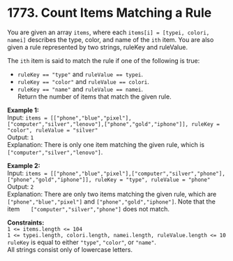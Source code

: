# 1773. Count Items Matching a Rule   
   
You are given an array ```items```, where each ```items[i] = [typei, colori, namei]``` describes the type, color, and name of the ```ith``` item. You are also given a rule represented by two strings, ruleKey and ruleValue.   
   
The ```ith``` item is said to match the rule if one of the following is true:   
   
- ```ruleKey == "type"``` and ```ruleValue == typei```.   
- ```ruleKey == "color"``` and ```ruleValue == colori```.   
- ```ruleKey == "name"``` and ```ruleValue == namei```.   
Return the number of items that match the given rule.   
   
**Example 1:**   
Input: ```items = [["phone","blue","pixel"],["computer","silver","lenovo"],["phone","gold","iphone"]], ruleKey = "color", ruleValue = "silver"```   
Output: ```1```   
Explanation: There is only one item matching the given rule, which is ```["computer","silver","lenovo"]```.   
   
**Example 2:**   
Input: ```items = [["phone","blue","pixel"],["computer","silver","phone"],["phone","gold","iphone"]], ruleKey = "type", ruleValue = "phone"```   
Output: ```2```   
Explanation: There are only two items matching the given rule, which are ```["phone","blue","pixel"]``` and ```["phone","gold","iphone"]```. Note that the item ```   ["computer","silver","phone"]``` does not match.   
    
   
**Constraints:**   
```1 <= items.length <= 104```   
```1 <= typei.length, colori.length, namei.length, ruleValue.length <= 10```   
```ruleKey``` is equal to either ```"type"```, ```"color"```, or ```"name"```.   
All strings consist only of lowercase letters.   